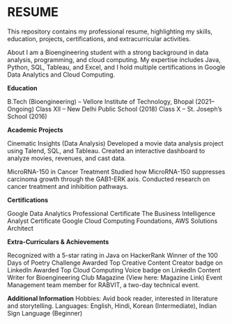 # RESUME
This repository contains my professional resume, highlighting my skills, education, projects, certifications, and extracurricular activities.

About
I am a Bioengineering student with a strong background in data analysis, programming, and cloud computing. My expertise includes Java, Python, SQL, Tableau, and Excel, and I hold multiple certifications in Google Data Analytics and Cloud Computing.

**Education**

B.Tech (Bioengineering) – Vellore Institute of Technology, Bhopal (2021–Ongoing)
Class XII – New Delhi Public School (2018)
Class X – St. Joseph’s School (2016)

**Academic Projects**

Cinematic Insights (Data Analysis)
Developed a movie data analysis project using Talend, SQL, and Tableau.
Created an interactive dashboard to analyze movies, revenues, and cast data.

MicroRNA-150 in Cancer Treatment
Studied how MicroRNA-150 suppresses carcinoma growth through the GAB1-ERK axis.
Conducted research on cancer treatment and inhibition pathways.

**Certifications**

Google Data Analytics Professional Certificate
The Business Intelligence Analyst Certificate
Google Cloud Computing Foundations, AWS Solutions Architect

**Extra-Curriculars & Achievements**

Recognized with a 5-star rating in Java on HackerRank
Winner of the 100 Days of Poetry Challenge
Awarded Top Creative Content Creator badge on LinkedIn
Awarded Top Cloud Computing Voice badge on LinkedIn
Content Writer for Bioengineering Club Magazine (View here: Magazine Link)
Event Management team member for RABVIT, a two-day technical event.

**Additional Information**
Hobbies: Avid book reader, interested in literature and storytelling.
Languages: English, Hindi, Korean (Intermediate), Indian Sign Language (Beginner)
